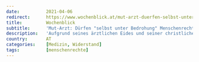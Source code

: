 ```yaml
---
date:          2021-04-06
redirect:      https://www.wochenblick.at/mut-arzt-duerfen-selbst-unter-bedrohung-menschenrechte-nicht-verletzen/
title:         Wochenblick
subtitle:      'Mut-Arzt: Dürfen "selbst unter Bedrohung" Menschenrechte nicht verletzen'
description:   'Aufgrund seines ärztlichen Eides und seiner christlichen Überzeugung will er sich nicht dem Maßnahmen-Terror beugen. '
country:       AT
categories:    [Medizin, Widerstand]
tags:          [menschenrechte]
---
```

